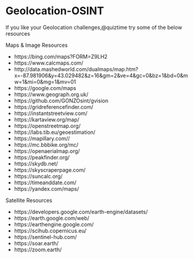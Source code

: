 # Geolocation-OSINT
<p>If you like your Geolocation challenges,@quiztime try some of the below resources</p>
<p>Maps & Image Resources</p>
<ul>
 <li>https://bing.com/maps?FORM=Z9LH2</li>
 <li>https://www.calcmaps.com/</li>
 <li>http://data.mashedworld.com/dualmaps/map.htm?x=-87.981906&y=43.029482&z=16&gm=2&ve=4&gc=0&bz=1&bd=0&mw=1&mi=0&mg=1&mv=01</li>
 <li>https://google.com/maps</li>
 <li>https://www.geograph.org.uk/</li>
 <li>https://github.com/GONZOsint/gvision</li>
 <li>https://gridreferencefinder.com/</li>
 <li>https://instantstreetview.com/</li>
 <li>https://kartaview.org/map/</li>
 <li>https://openstreetmap.org/</li>
 <li>https://labs.tib.eu/geoestimation/</li>
 <li>https://mapillary.com//</li>
 <li>https://mc.bbbike.org/mc/</li>
 <li>https://openaerialmap.org/</li>
 <li>https://peakfinder.org/</li>
 <li>https://skydb.net/</li>
 <li>https://skyscraperpage.com/</li>
 <li>https://suncalc.org/</li>
 <li>https://timeanddate.com/</li>
 <li>https://yandex.com/maps/</li>
</ul>
<p>Satellite Resources</p>
<ul>
 <li>https://developers.google.com/earth-engine/datasets/</li>
 <li>https://earth.google.com/web/</li>
 <li>https://earthengine.google.com/</li>
 <li>https://scihub.copernicus.eu/</li>
 <li>https://sentinel-hub.com/</li>
 <li>https://soar.earth/</li>
 <li>https://zoom.earth/</li>
</ul>
